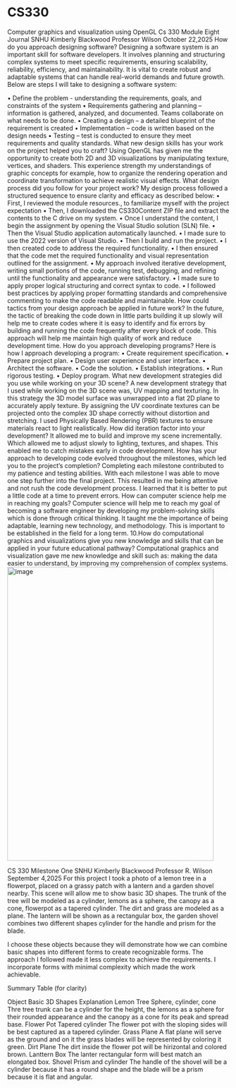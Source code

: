 # CS330
Computer graphics and visualization using OpenGL
Cs 330 Module Eight Journal
SNHU
Kimberly Blackwood
Professor Wilson
October 22,2025
How do you approach designing software?
Designing a software system is an important skill for software developers. It involves planning and structuring complex systems to meet specific requirements, ensuring scalability, reliability, efficiency, and maintainability. It is vital to create robust and adaptable systems that can handle real-world demands and future growth. Below are steps I will take to designing a software system:

•	Define the problem -  understanding the requirements, goals, and constraints of the system
•	Requirements gathering and planning – information is gathered, analyzed, and documented. Teams collaborate on what needs to be done.
•	Creating a design – a detailed blueprint of the requirement is created
•	Implementation – code is written based on the design needs
•	Testing –  test is conducted to ensure they meet requirements and quality standards.
What new design skills has your work on the project helped you to craft?
Using OpenGL has given me the opportunity to create both 2D and 3D visualizations by manipulating texture, vertices, and shaders.  This experience  strength my understandings of graphic concepts for example, how to organize the rendering operation and coordinate transformation to achieve realistic visual effects. 
What design process did you follow for your project work?
My design process followed a structured sequence to ensure clarity and efficacy as described below:
•	First, I reviewed the module resources., to familiarize myself with the project expectation
•	Then, I downloaded the CS330Content ZIP file and extract the contents to the C drive on my  system. 
•	Once I understand the content, I begin the assignment by opening the Visual Studio solution (SLN) file. 
•	Then the Visual Studio application automatically launched. 
•	I made sure to use the 2022 version of Visual Studio. 
•	Then I build and run the project. 
•	I then created code to address the required functionality. 
•	I then ensured that the code met the required functionality and visual representation outlined for the assignment. 
•	My approach involved iterative development, writing small portions of the code, running test, debugging, and refining until the functionality and appearance were satisfactory.
•	I made sure to apply proper logical structuring  and  correct syntax to code. 
•	I followed best practices by applying proper formatting standards and comprehensive commenting to make the code readable and maintainable.
How could tactics from your design approach be applied in future work?
In the future, the tactic of breaking the code down in little parts building it up slowly will help me to create codes where it is easy to identify and fix errors by building and running the code frequently after every block of code. This approach will help me maintain  high quality of work and reduce development time.
How do you approach developing programs?
Here is how I approach developing a program:
•	Create requirement specification.
•	Prepare project plan.
•	Design user experience and user interface.
•	Architect the software.
•	Code the solution.
•	Establish integrations.
•	Run rigorous testing.
•	Deploy program.
What new development strategies did you use while working on your 3D scene?
A new development strategy that I used while working on the 3D scene was, UV mapping and texturing. In this strategy the 3D model surface was unwrapped into a flat 2D plane to accurately apply texture. By assigning the UV coordinate textures can be  projected onto the complex 3D shape correctly without distortion and stretching. I used Physically Based Rendering  (PBR) textures to ensure materials react to light realistically.
How did iteration factor into your development?
It allowed me to build and improve my scene incrementally. Which allowed me to adjust slowly to lighting, textures, and shapes. This enabled me to catch mistakes early in code development.
How has your approach to developing code evolved throughout the milestones, which led you to the project’s completion?
Completing each milestone contributed to my patience and testing abilities. With each milestone I was able to move one step further into the final project.  This resulted in me being attentive and not rush the code development process. I learned that it is better to put a little code at a time to prevent errors.
How can computer science help me in reaching my goals?
Computer science will help me to reach my goal of becoming a software engineer by developing my problem-solving skills which is done through critical thinking. It taught me the importance of  being adaptable, learning new technology, and methodology. This is important to be established  in the field for a long term.
10.How do computational graphics and visualizations give you new knowledge and skills that can be applied in your future educational pathway?
Computational graphics and visualization gave me new knowledge and skill such as: making the data easier to understand, by improving my comprehension of complex systems.
<img width="468" height="666" alt="image" src="https://github.com/user-attachments/assets/d41dd649-5d89-40b5-b23e-e385ed1ff9f4" />

CS 330 Milestone One
SNHU
Kimberly Blackwood
Professor R. Wilson
September 4,2025
For this project I took a photo of a lemon tree in a flowerpot,  placed on a grassy patch with a lantern and a garden shovel nearby. This scene will allow me to show basic  3D shapes.  The trunk of the tree will be modeled as a cylinder, lemons as a sphere, the canopy as  a cone,  flowerpot as a tapered cylinder. The dirt and grass are modeled as a plane. The lantern will be  shown as a  rectangular box, the garden shovel combines two different shapes cylinder for the handle and prism for the blade.

I choose these objects because they will demonstrate how we can combine  basic shapes into different forms to create recognizable forms. The approach I followed made it less complex to achieve the requirements. I incorporate forms with minimal complexity which made the work achievable.

Summary Table (for clarity)

Object	Basic 3D Shapes	Explanation
Lemon Tree	Sphere, cylinder, cone	Thre tree trunk can be a cylinder for the height, the lemons as a sphere for their rounded appearance and the canopy as a cone for its peak and spread base.
Flower Pot	Tapered cylinder	The flower pot with the sloping sides will be best captured as  a tapered cylinder.
Grass	Plane	A flat plane will serve as the ground and on it the grass blades will be represented by coloring it green.
Dirt	Plane	The dirt inside the flower pot will be hirizontal and colored brown.
Lanttern	Box	The lanter rectangular form will best match an elongated box.
Shovel	Prism and cylinder 	The handle of the shovel will be a cylinder because it has a round shape and the blade will be a prism because it is flat and angular.


 

	
